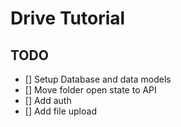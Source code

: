 # Drive Tutorial

## TODO
- [] Setup Database and data models
- [] Move folder open state to API
- [] Add auth
- [] Add file upload